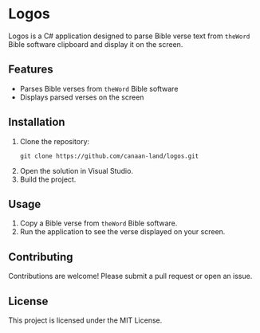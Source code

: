 # Logos

Logos is a C# application designed to parse Bible verse text from `theWord` Bible software clipboard and display it on the screen.

## Features

- Parses Bible verses from `theWord` Bible software
- Displays parsed verses on the screen

## Installation

1. Clone the repository:
    ```
    git clone https://github.com/canaan-land/logos.git
    ```
1. Open the solution in Visual Studio.
1. Build the project.

## Usage

1. Copy a Bible verse from `theWord` Bible software.
1. Run the application to see the verse displayed on your screen.

## Contributing

Contributions are welcome! Please submit a pull request or open an issue.

## License

This project is licensed under the MIT License.

